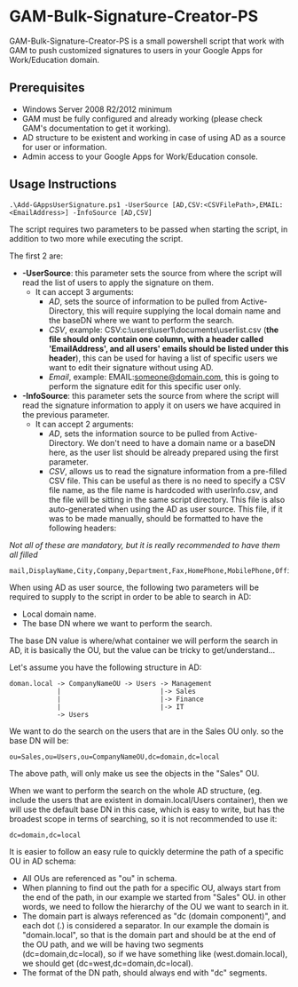 GAM-Bulk-Signature-Creator-PS
=============================

GAM-Bulk-Signature-Creator-PS is a small powershell script that work with GAM to push customized signatures to users in your Google Apps for Work/Education domain.

Prerequisites
-------------

 - Windows Server 2008 R2/2012 minimum
 - GAM must be fully configured and already working (please check GAM's documentation to get it working).
 - AD structure to be existent and working in case of using AD as a source for user or information.
 - Admin access to your Google Apps for Work/Education console.

Usage Instructions
------------------

    .\Add-GAppsUserSignature.ps1 -UserSource [AD,CSV:<CSVFilePath>,EMAIL:<EmailAddress>] -InfoSource [AD,CSV]

The script requires two parameters to be passed when starting the script, in addition to two more while executing the script.

The first 2 are:

 - **-UserSource**: this parameter sets the source from where the script will read the list of users to apply the signature on them.
	 - It can accept 3 arguments:
		 - *AD*, sets the source of information to be pulled from Active-Directory, this will require supplying the local domain name and the baseDN where we want to perform the search.
		 - *CSV*, example: CSV:c:\users\user1\documents\userlist.csv (**the file should only contain one column, with a header called 'EmailAddress', and all users' emails should be listed under this header**), this can be used for having a list of specific users we want to edit their signature without using AD.
		 - *Email*, example: EMAIL:someone@domain.com, this is going to perform the signature edit for this specific user only.
 - **-InfoSource**: this parameter sets the source from where the script will read the signature information to apply it on users we have acquired in the previous parameter.
	 - It can accept 2 arguments:
		 - *AD*, sets the information source to be pulled from Active-Directory. We don't need to have a domain name or a baseDN here, as the user list should be already prepared using the first parameter.
		 - *CSV*, allows us to read the signature information from a pre-filled CSV file. This can be useful as there is no need to specify a CSV file name, as the file name is hardcoded with userInfo.csv, and the file will be sitting in the same script directory. This file is also auto-generated when using the AD as user source. This file, if it was to be made manually, should be formatted to have the following headers:

*Not all of these are mandatory, but it is really recommended to have them all filled*

    mail,DisplayName,City,Company,Department,Fax,HomePhone,MobilePhone,OfficePhone,POBox,PostalCode,State,Country,StreetAddress,Title.

When using AD as user source, the following two parameters will be required to supply to the script in order to be able to search in AD:

 - Local domain name.
 - The base DN where we want to perform the search.

The base DN value is where/what container we will perform the search in AD, it is basically the OU, but the value can be tricky to get/understand...

Let's assume you have the following structure in AD:

    doman.local -> CompanyNameOU -> Users -> Management
                |                         |-> Sales
                |                         |-> Finance
                |                         |-> IT
                -> Users


We want to do the search on the users that are in the Sales OU only. so the base DN will be:

    ou=Sales,ou=Users,ou=CompanyNameOU,dc=domain,dc=local

The above path, will only make us see the objects in the "Sales" OU.

When we want to perform the search on the whole AD structure, (eg. include the users that are existent in domain.local/Users container), then we will use the default base DN in this case, which is easy to write, but has the broadest scope in terms of searching, so it is not recommended to use it:

    dc=domain,dc=local

It is easier to follow an easy rule to quickly determine the path of a specific OU in AD schema:

 - All OUs are referenced as "ou" in schema.
 - When planning to find out the path for a specific OU, always start from the end of the path, in our example we started from "Sales" OU. in other words, we need to follow the hierarchy of the OU we want to search in it.
 - The domain part is always referenced as "dc (domain component)", and each dot (.) is considered a separator. In our example the domain is "domain.local", so that is the domain part and should be at the end of the OU path, and we will be having two segments (dc=domain,dc=local), so if we have something like (west.domain.local), we should get (dc=west,dc=domain,dc=local).
 - The format of the DN path, should always end with "dc" segments.
